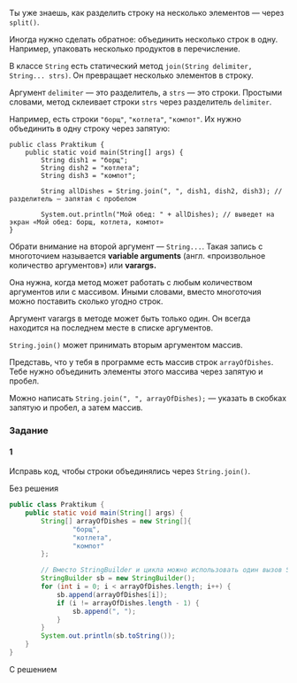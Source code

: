 Ты уже знаешь, как разделить строку на несколько элементов — через `split()`.

Иногда нужно сделать обратное: объединить несколько строк в одну. Например, упаковать несколько продуктов в перечисление.

В классе `String` есть статический метод `join(String delimiter, String... strs)`. Он превращает несколько элементов в строку.

Аргумент `delimiter` — это разделитель, а `strs` — это строки. Простыми словами, метод склеивает строки `strs` через разделитель `delimiter`.

Например, есть строки `"борщ"`, `"котлета"`, `"компот"`. Их нужно объединить в одну строку через запятую:



```
public class Praktikum {
    public static void main(String[] args) {
        String dish1 = "борщ";
        String dish2 = "котлета";
        String dish3 = "компот";

        String allDishes = String.join(", ", dish1, dish2, dish3); // разделитель — запятая с пробелом

        System.out.println("Мой обед: " + allDishes); // выведет на экран «Мой обед: борщ, котлета, компот»
} 
```

Обрати внимание на второй аргумент — `String...`. Такая запись с многоточием называется **variable arguments** (англ. «произвольное количество аргументов») или **varargs.**

Она нужна, когда метод может работать с любым количеством аргументов или с массивом. Иными словами, вместо многоточия можно поставить сколько угодно строк.

Аргумент varargs в методе может быть только один. Он всегда находится на последнем месте в списке аргументов.

`String.join()` может принимать вторым аргументом массив.

Представь, что у тебя в программе есть массив строк `arrayOfDishes`. Тебе нужно объединить элементы этого массива через запятую и пробел.

Можно написать `String.join(", ", arrayOfDishes);` — указать в скобках запятую и пробел, а затем массив.

### Задание
#### 1
Исправь код, чтобы строки объединялись через `String.join()`.

Без решения
```Java
public class Praktikum {
    public static void main(String[] args) {
        String[] arrayOfDishes = new String[]{
                "борщ",
                "котлета",
                "компот"
        };

        // Вместо StringBuilder и цикла можно использовать один вызов String.join(", ", arrayOfDishes);
        StringBuilder sb = new StringBuilder();
        for (int i = 0; i < arrayOfDishes.length; i++) {
            sb.append(arrayOfDishes[i]);
            if (i != arrayOfDishes.length - 1) {
                sb.append(", ");
            }
        }
        System.out.println(sb.toString());
    }
}
```

С решением
```Java

```